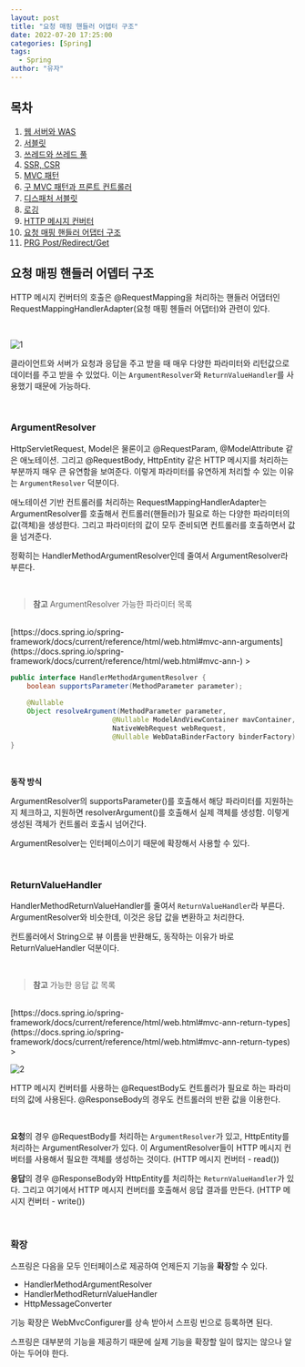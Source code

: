 ```yaml
---
layout: post
title: "요청 매핑 핸들러 어뎁터 구조"
date: 2022-07-20 17:25:00
categories: [Spring]
tags:
  - Spring
author: "유자"
---
```


## 목차

1. [웹 서버와 WAS](https://yessm621.github.io/http/Web-WebServer-WAS/)
2. [서블릿](https://yessm621.github.io/spring/Spring-Servlet/)
3. [쓰레드와 쓰레드 풀](https://yessm621.github.io/spring/Spring-Thread/)
4. [SSR, CSR](https://yessm621.github.io/http/Web-SSR-CSR/)
5. [MVC 패턴](https://yessm621.github.io/spring/Spring-MVCPattern/)
6. [구 MVC 패턴과 프론트 컨트롤러](https://yessm621.github.io/spring/Spring-MVCPattern-FrontController/)
7. [디스패처 서블릿](https://yessm621.github.io/spring/Spring-DispatcherServlet/)
8. [로깅](https://yessm621.github.io/web/Spring-Logging/)
9. [HTTP 메시지 컨버터](https://yessm621.github.io/spring/Spring-HTTPMessageConverter/)
10. [요청 매핑 핸들러 어댑터 구조](https://yessm621.github.io/spring/Spring-RequestMappingHandlerAdapter/)
11. [PRG Post/Redirect/Get](https://yessm621.github.io/spring/Spring-PRG/)

## 요청 매핑 핸들러 어뎁터 구조

HTTP 메시지 컨버터의 호출은 @RequestMapping을 처리하는 핸들러 어댑터인 RequestMappingHandlerAdapter(요청 매핑 헨들러 어댑터)와 관련이 있다.

<br>

![1](https://user-images.githubusercontent.com/79130276/179934878-b8d27f12-0620-40d9-8985-3453dcf548c8.png)

클라이언트와 서버가 요청과 응답을 주고 받을 때 매우 다양한 파라미터와 리턴값으로 데이터를 주고 받을 수 있었다. 이는 `ArgumentResolver`와 `ReturnValueHandler`를 사용했기 때문에 가능하다.

<br>

### ArgumentResolver

HttpServletRequest, Model은 물론이고 @RequestParam, @ModelAttribute 같은 애노테이션. 그리고 @RequestBody, HttpEntity 같은 HTTP 메시지를 처리하는 부분까지 매우 큰 유연함을 보여준다. 이렇게 파라미터를 유연하게 처리할 수 있는 이유는 `ArgumentResolver` 덕분이다.

애노테이션 기반 컨트롤러를 처리하는 RequestMappingHandlerAdapter는 ArgumentResolver를 호출해서 컨트롤러(핸들러)가 필요로 하는 다양한 파라미터의 값(객체)을 생성한다. 그리고 파라미터의 값이 모두 준비되면 컨트롤러를 호출하면서 값을 넘겨준다.

정확히는 HandlerMethodArgumentResolver인데 줄여서 ArgumentResolver라 부른다.

<br>

> **참고** ArgumentResolver 가능한 파라미터 목록
<br>
[https://docs.spring.io/spring-framework/docs/current/reference/html/web.html#mvc-ann-arguments](https://docs.spring.io/spring-framework/docs/current/reference/html/web.html#mvc-ann-)
> 

<br>

```java
public interface HandlerMethodArgumentResolver {
	boolean supportsParameter(MethodParameter parameter);
	
	@Nullable
	Object resolveArgument(MethodParameter parameter, 
                         @Nullable ModelAndViewContainer mavContainer,
                         NativeWebRequest webRequest, 
                         @Nullable WebDataBinderFactory binderFactory) throws Exception;
}
```

<br>

**동작 방식**

ArgumentResolver의 supportsParameter()를 호출해서 해당 파라미터를 지원하는지 체크하고, 지원하면 resolverArgument()를 호출해서 실제 객체를 생성함. 이렇게 생성된 객체가 컨트롤러 호출시 넘어간다.

ArgumentResolver는 인터페이스이기 때문에 확장해서 사용할 수 있다.

<br>

### ReturnValueHandler

HandlerMethodReturnValueHandler를 줄여서 `ReturnValueHandler`라 부른다. ArgumentResolver와 비슷한데, 이것은 응답 값을 변환하고 처리한다.

컨트롤러에서 String으로 뷰 이름을 반환해도, 동작하는 이유가 바로 ReturnValueHandler 덕분이다.

<br>

> **참고** 가능한 응답 값 목록
<br>
[https://docs.spring.io/spring-framework/docs/current/reference/html/web.html#mvc-ann-return-types](https://docs.spring.io/spring-framework/docs/current/reference/html/web.html#mvc-ann-return-types)
> 

<br>

![2](https://user-images.githubusercontent.com/79130276/179934889-02928a3f-ae6c-4615-a4a0-fe660b6e34cc.png)

HTTP 메시지 컨버터를 사용하는 @RequestBody도 컨트롤러가 필요로 하는 파라미터의 값에 사용된다. @ResponseBody의 경우도 컨트롤러의 반환 값을 이용한다.

<br>

**요청**의 경우 @RequestBody를 처리하는 `ArgumentResolver`가 있고, HttpEntity를 처리하는 ArgumentResolver가 있다. 이 ArgumentResolver들이 HTTP 메시지 컨버터를 사용해서 필요한 객체를 생성하는 것이다. (HTTP 메시지 컨버터 - read())

**응답**의 경우 @ResponseBody와 HttpEntity를 처리하는 `ReturnValueHandler`가 있다. 그리고 여기에서 HTTP 메시지 컨버터를 호출해서 응답 결과를 만든다. (HTTP 메시지 컨버터 - write())

<br>

### 확장

스프링은 다음을 모두 인터페이스로 제공하여 언제든지 기능을 **확장**할 수 있다.

- HandlerMethodArgumentResolver
- HandlerMethodReturnValueHandler
- HttpMessageConverter

기능 확장은 WebMvcConfigurer를 상속 받아서 스프링 빈으로 등록하면 된다.

스프링은 대부분의 기능을 제공하기 때문에 실제 기능을 확장할 일이 많지는 않으나 알아는 두어야 한다.